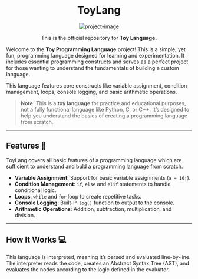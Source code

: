 <h1 align="center" id="title">ToyLang</h1>

<p align="center"><img src="https://socialify.git.ci/Rohit-Ahirwal/ToyLang/image?description=1&font=KoHo&forks=1&language=1&name=1&owner=1&pattern=Solid&stargazers=1&theme=Auto" alt="project-image"></p>

<p align="center">This is the official repository for <b>Toy Language.</b></p>

Welcome to the **Toy Programming Language** project! This is a simple, yet fun, programming language designed for learning and experimentation. It includes essential programming constructs and serves as a perfect project for those wanting to understand the fundamentals of building a custom language. 

This language features core constructs like variable assignment, condition management, loops, console logging, and basic arithmetic operations.

> **Note:** This is a **toy language** for practice and educational purposes, not a fully functional language like Python, C, or C++. It’s designed to help you understand the basics of creating a programming language from scratch.

---

## Features 🚀

ToyLang covers all basic features of a programming language which are sufficient to understand and buld a programming language from scratch.

- **Variable Assignment**: Support for basic variable assignments (`a = 10;`).
- **Condition Management**: `if`, `else` and `elif` statements to handle conditional logic.
- **Loops**: `while` and `for` loop to create repetitive tasks.
- **Console Logging**: Built-in `log()` function to output to the console.
- **Arithmetic Operations**: Addition, subtraction, multiplication, and division.
  
---

## How It Works 💻

This language is interpreted, meaning it’s parsed and evaluated line-by-line. The interpreter reads the code, creates an Abstract Syntax Tree (AST), and evaluates the nodes according to the logic defined in the evaluator.